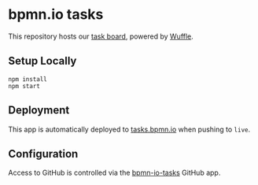 # bpmn.io tasks

This repository hosts our [task board](https://tasks.bpmn.io/), powered by [Wuffle](https://github.com/nikku/wuffle).


## Setup Locally

```
npm install
npm start
```


## Deployment

This app is automatically deployed to [tasks.bpmn.io](https://tasks.bpmn.io/) when pushing to `live`.


## Configuration

Access to GitHub is controlled via the [bpmn-io-tasks](https://github.com/apps/bpmn-io-tasks) GitHub app. 
